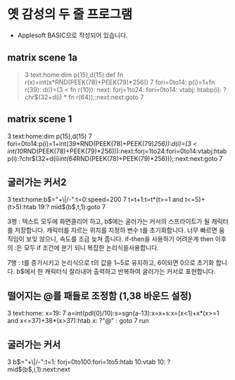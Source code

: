 # 옛 감성의 두 줄 프로그램

* Applesoft BASIC으로 작성되어 있습니다.

## matrix scene 1a

>  3 text:home:dim p(15),d(15):def fn r(x)=int(x*RND(PEEK(78)+PEEK(79)*256))
>  7 fori=0to14: p(i)=1+fn r(39): d(i)=(3 < fn r(10)): next: forj=1to24: fori=0to14: vtabj: htabp(i): ? chr$(32+d(i) * fn r(64));:next:next:goto 7

## matrix scene 1
  3 text:home:dim p(15),d(15)
  7 fori=0to14:p(i)=1+int(39*RND(PEEK(78)+PEEK(79)*256)):d(i)=(3 < int(10*RND(PEEK(78)+PEEK(79)*256))):next:forj=1to24:fori=0to14:vtabj:htabp(i):?chr$(32+d(i)*int(64*RND(PEEK(78)+PEEK(79)*256)));:next:next:goto 7

## 굴러가는 커서2

  3 text:home:b$="+\|/-":t=0:speed=200
  7 t=t+1:t=t*(t>=1 and t<=5)+(t>5):htab 19:? mid$(b$,t,1):goto 7

3행 : 텍스트 모두에 화면클리어 하고, b$에는 굴러가는 커서의 스프라이트가 될 캐릭터를 저장합니다.
캐릭터를 자르는 위치를 지정하 변수 t를 초기화합니다. 너무 빠르면 움직임이 보잊 않으니,
속도를 조금 늦쳐 줍니다.
if-then을 사용하기 어려운게 then 이후의 :은 모두 if 조건에 분기 되니 복잡한 논리식을사용합니다.

7행 : t를 증가시키고 논리식으로 t의 값을 1~5로 유지하고, 6이되면 0으로 초기화 합니다. 
b$에서 한 캐릭터식 잘라내어 출력하고  반복하여 굴러가는 커서로 표현합니다.

## 떨어지는 @를 패들로 조정함 (1,38 바운드 설정)
3 text:home: x=19: 
7 a=int(pdl(0)/10):s=sgn(a-13):x=x+s:x=(x<1)+x*(x>=1 and x<=37)+38*(x>37):htab x: ?"@"  : goto 7
run

## 굴러가는 커서

  3 b$="+\|/-":t=1: forj=0to100:fori=1to5:htab 10:vtab 10: ? mid$(b$,i,1):next:next
